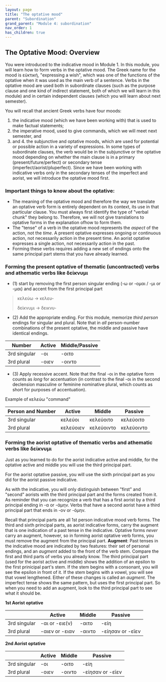 ```yaml
---
layout: page
title: "The optative mood"
parent: "Subordination"
grand_parent: "Module 4: subordination"
nav_order: 1
has_children: true
---
```


## The Optative Mood: Overview

You were introduced to the indicative mood in Module 1. In this module, you will learn how to form verbs in the optative mood. The Greek name for the mood is εὐκτική, "expressing a wish", which was one of the functions of the optative when it was used as the main verb of a sentence. Verbs in the optative mood are used both in subordinate clauses (such as the purpose clause and one kind of indirect statement, both of which we will learn in this module) and in certain independent clauses (which you will learn about next semester).

You will recall that ancient Greek verbs have four moods: 
1. the indicative mood (which we have been working with) that is used to make factual statements; 
2. the imperative mood, used to give commands, which we will meet next semester, and 
3. and 4. the subjunctive and optative moods, which are used for potential or possible action in a variety of expressions. In some types of subordinate clauses, the verb would be in the subjunctive or the optative mood depending on whether the main clause is in a primary (present/future/perfect) or secondary tense (imperfect/aorist/pluperfect). Since we have been working with indicative verbs only in the secondary tenses of the imperfect and aorist, we will introduce the optative mood first.

### Important things to know about the optative:

- The meaning of the optative mood and therefore the way we translate an optative verb form is entirely dependent on its context, its use in that particular clause. You must always first identify the type of "verbal chunk" they belong to. Therefore, we will not give translations to optative forms in the explanation ofhow to form them.
- The "tense" of a verb in the optative mood represents the *aspect* of the action, not the *time*. A present optative expresses ongoing or continuous action, not necessarily action in the present time. An aorist optative expresses a single action, not necessarily action in the past.
- Forming these verbs requires adding a new set of endings onto the same principal part stems that you have already learned.

### Forming the present optative of thematic (uncontracted) verbs and athematic verbs like δείκνυμι

- (1) start by removing the first person singular ending (-ω or -ομαι / -μι or -μαι) and accent from the first principal part 

> κελεύω -> κελευ-
>  
> δείκνυμι  -> δεικνυ-


- (2) Add the appropriate ending. For this module, memorize *third person* endings for singular and plural.  Note that in *all* person-number combinations of the present optative, the middle and passive have identical endings.

| Number  | Active  | Middle/Passive  |
|---|---|---|
| 3rd singular  | -οι   | -οιτο   |
| 3rd plural  | -οιεν   | -οιντο   |


- (3) Apply recessive accent. Note that the final -οι in the optative form counts as *long* for accentuation (in contrast to the final -οι in the second declension masculine or feminine nominative plural, which counts as short for purposes of accentuation).

Example of κελεύω "command"

| Person and Number | Active | Middle | Passive |
| --- | --- | --- | --- |
| 3rd singular |  κελεύοι   | κελεύοιτο  | κελεύοιτο |
| 3rd plural | κελεύοιεν | κελεύοιντο  | κελεύοιντο  |


### Forming the aorist optative of thematic verbs and athematic verbs like δείκνυμι

Just as you learned to do for the aorist indicative active and middle, for the optative active and middle you will use the third principal part. 

For the aorist optative passive, you will use the sixth principal part as you did for the aorist passive indicative. 

As with the indicative, you will only distinguish between "first" and "second" aorists with the third principal part and the forms created from it. As reminder that you can recognize a verb that has a first aorist by a third principal ending in -α or -άμην. Verbs that have a second aorist have a third principal part that ends in -ον or -όμην.

Recall that principal parts are all 1st person indicative mood verb forms. The third and sixth principal parts, as aorist indicative forms, carry the augment that is one indication of a past tense in the indicative. Optative forms *never* carry an augment, however, so in forming aorist optative verb forms, you must remove the augment from the principal part.
**Augment**:  Past tenses in the indicative mood are indicated by two features: their set of personal endings, and an *augment* added to the front of the verb stem. Compare the first and third parts of verbs you already know. The third principal part (used for the aorist active and middle) shows the addition of an epsilon to the first prinicipal part's stem. If the stem begins with a consonant, you will see the epsilon in front of it. If the stem begins with a vowel, you will see that vowel lengthened. Either of these changes is called an *augment*. The imperfect tense shows the same pattern, but uses the first principal part. So when you need to add an augment, look to the third principal part to see what it should be. 

**1st Aorist optative**

|   | Active  | Middle  | Passive  |
|---|---|---|---|
| 3rd singular  | -αι or -ειε(ν)  | -αιτο   | -είη  |
|  3rd plural | -αιεν or -ειαν   | -αιντο   | -είησαν or -εῖεν  |


**2nd Aorist optative**

|   | Active  | Middle  | Passive  |
|---|---|---|---|
| 3rd singular  | -οι   | -οιτο   | -είη   |
|  3rd plural | -οιεν  | -οιντο   | -είησαν or -εῖεν  |
